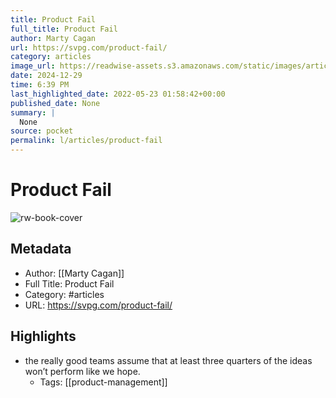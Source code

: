 ```yaml
---
title: Product Fail
full_title: Product Fail
author: Marty Cagan
url: https://svpg.com/product-fail/
category: articles
image_url: https://readwise-assets.s3.amazonaws.com/static/images/article0.00998d930354.png
date: 2024-12-29
time: 6:39 PM
last_highlighted_date: 2022-05-23 01:58:42+00:00
published_date: None
summary: |
  None
source: pocket
permalink: l/articles/product-fail
---
```

# Product Fail

![rw-book-cover](https://readwise-assets.s3.amazonaws.com/static/images/article0.00998d930354.png)

## Metadata
- Author: [[Marty Cagan]]
- Full Title: Product Fail
- Category: #articles
- URL: https://svpg.com/product-fail/

## Highlights
- the really good teams assume that at least three quarters of the ideas won’t perform like we hope.
    - Tags: [[product-management]] 


